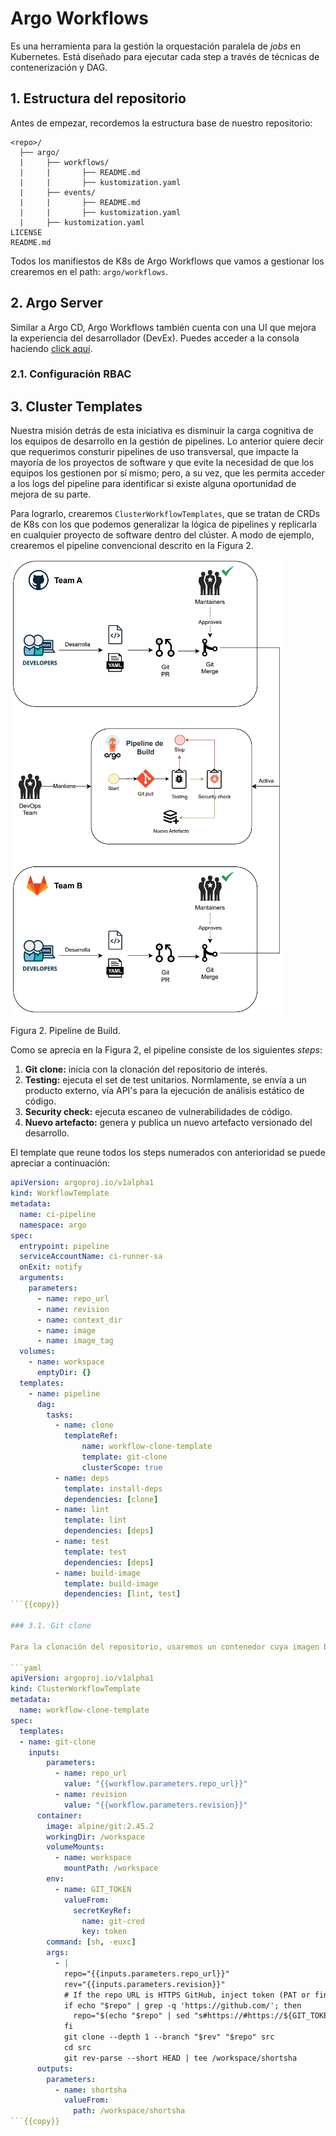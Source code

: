 # Argo Workflows

Es una herramienta para la gestión la orquestación paralela de _jobs_ en Kubernetes. Está diseñado para ejecutar cada step a través de técnicas de contenerización y DAG. 

## 1. Estructura del repositorio

Antes de empezar, recordemos la estructura base de nuestro repositorio:

```text
<repo>/
  ├── argo/
  |     ├── workflows/
  |     |       ├── README.md
  |     |       ├── kustomization.yaml
  |     ├── events/
  |     |       ├── README.md
  |     |       ├── kustomization.yaml
  |     ├── kustomization.yaml
LICENSE
README.md
```

Todos los manifiestos de K8s de Argo Workflows que vamos a gestionar los crearemos en el path: `argo/workflows`.

## 2. Argo Server

Similar a Argo CD, Argo Workflows también cuenta con una UI que mejora la experiencia del desarrollador (DevEx). Puedes acceder a la consola haciendo [click aquí]({{TRAFFIC_HOST1_2746}}).

### 2.1. Configuración RBAC



## 3. Cluster Templates

Nuestra misión detrás de esta iniciativa es disminuir la carga cognitiva de los equipos de desarrollo en la gestión de pipelines. Lo anterior quiere decir que requerimos consturir pipelines de uso transversal, que impacte la mayoría de los proyectos de software y que evite la necesidad de que los equipos los gestionen por sí mismo; pero, a su vez, que les permita acceder a los logs del pipeline para identificar si existe alguna oportunidad de mejora de su parte.

Para lograrlo, crearemos `ClusterWorkflowTemplates`, que se tratan de CRDs de K8s con los que podemos generalizar la lógica de pipelines y replicarla en cualquier proyecto de software dentro del clúster. A modo de ejemplo, crearemos el pipeline convencional descrito en la Figura 2.

![](./images/pipeline.png)

Figura 2. Pipeline de Build.

Como se aprecia en la Figura 2, el pipeline consiste de los siguientes _steps_:

1. __Git clone:__ inicia con la clonación del repositorio de interés. 
2. __Testing:__ ejecuta el set de test unitarios. Normlamente, se envía a un producto externo, vía API's para la ejecución de análisis estático de código.
3. __Security check:__ ejecuta escaneo de vulnerabilidades de código.
4. __Nuevo artefacto:__ genera y publica un nuevo artefacto versionado del desarrollo.

El template que reune todos los steps numerados con anterioridad se puede apreciar a continuación:

```yaml
apiVersion: argoproj.io/v1alpha1
kind: WorkflowTemplate
metadata:
  name: ci-pipeline
  namespace: argo
spec:
  entrypoint: pipeline
  serviceAccountName: ci-runner-sa
  onExit: notify
  arguments:
    parameters:
      - name: repo_url             
      - name: revision             
      - name: context_dir          
      - name: image                
      - name: image_tag            
  volumes:
    - name: workspace
      emptyDir: {}
  templates:
    - name: pipeline
      dag:
        tasks:
          - name: clone
            templateRef:
                name: workflow-clone-template
                template: git-clone
                clusterScope: true
          - name: deps
            template: install-deps
            dependencies: [clone]
          - name: lint
            template: lint
            dependencies: [deps]
          - name: test
            template: test
            dependencies: [deps]
          - name: build-image
            template: build-image
            dependencies: [lint, test]
```{{copy}}

### 3.1. Git clone

Para la clonación del repositorio, usaremos un contenedor cuya imagen base pueda ejecutar operaciones `git`. El template se puede apreciar a continuación.

```yaml
apiVersion: argoproj.io/v1alpha1
kind: ClusterWorkflowTemplate
metadata:
  name: workflow-clone-template
spec:
  templates:
  - name: git-clone
    inputs:
        parameters:
          - name: repo_url
            value: "{{workflow.parameters.repo_url}}"
          - name: revision
            value: "{{workflow.parameters.revision}}"
      container:
        image: alpine/git:2.45.2
        workingDir: /workspace
        volumeMounts:
          - name: workspace
            mountPath: /workspace
        env:
          - name: GIT_TOKEN
            valueFrom:
              secretKeyRef:
                name: git-cred
                key: token
        command: [sh, -euxc]
        args:
          - |
            repo="{{inputs.parameters.repo_url}}"
            rev="{{inputs.parameters.revision}}"
            # If the repo URL is HTTPS GitHub, inject token (PAT or fine-grained token)
            if echo "$repo" | grep -q 'https://github.com/'; then
              repo="$(echo "$repo" | sed "s#https://#https://${GIT_TOKEN}@#")"
            fi
            git clone --depth 1 --branch "$rev" "$repo" src
            cd src
            git rev-parse --short HEAD | tee /workspace/shortsha
      outputs:
        parameters:
          - name: shortsha
            valueFrom:
              path: /workspace/shortsha
```{{copy}}

